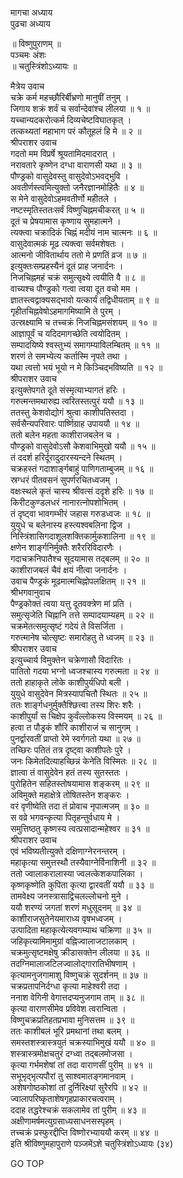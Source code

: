 मागचा अध्याय  
पुढचा अध्याय  
  
॥ विष्णुपुराणम् ॥  
पञ्चमः अंशः  
॥ चतुस्त्रिंशोऽध्यायः ॥  
  
मैत्रेय उवाच  
चक्रे कर्म महच्छौरिर्बीभ्रणो मानुषीं तनुम् ।  
जिगाय शक्रं शर्वं च सर्वान्देवांश्च लीलया ॥ १ ॥  
यच्चान्यदकरोत्कर्म दिव्यचेष्टविघातकृत् ।  
तत्कथ्यतां महाभाग परं कौतूहलं हि मे ॥ २ ॥  
श्रीपराशर उवाच  
गदतो मम विप्रर्षे श्रूयतामिदमादरात् ।  
नरावतारे कृष्णेन दग्धा वाराणसी यथा ॥ ३ ॥  
पौण्ड्रको वासुदेवस्तु वासुदेवोऽभवद्भुवि ।  
अवतीर्णस्त्वमित्युक्तो जनैरज्ञानमोहितैः ॥ ४ ॥  
स मेने वासुदेवोऽहमवतीर्णो महीतले ।  
नष्टस्मृतिस्ततःसर्वं विष्णुचिह्नमचीकरत् ॥ ५ ॥  
दूतं च प्रेषयामास कृष्णाय सुमहात्मने ।  
त्यक्त्वा चक्रादिकं चिह्नं मदीयं नाम चात्मनः ॥ ६ ॥  
वासुदेवात्मकं मूढ त्यक्त्वा सर्वमशेषतः ।  
आत्मनो जीवितार्थाय ततो मे प्रणतिं व्रज ॥ ७ ॥  
इत्युक्तःसम्प्रहस्यैनं दूतं प्राह जनार्दनः ।  
निजचिह्नमहं चक्रं समुत्सृक्ष्ये त्वयीति वै ॥ ८ ॥  
वाच्यश्च पौण्ड्रको गत्वा त्वया दूत वचो मम ।  
ज्ञातस्त्वद्वाक्यसद्भावो यत्कार्यं तद्विधीयताम् ॥ ९ ॥  
गृहीतचिह्नवेषोऽहमागमिष्यामि ते पुरम् ।  
उत्स्रक्ष्यामि च तच्चक्रं निजचिह्नमसंशयम् ॥ १० ॥  
आज्ञापूर्वं च यदिदमागच्छेति त्वयोदितम् ।  
सम्पादयिष्ये श्वस्तुभ्यं समागम्याविलम्बितम् ॥ ११ ॥  
शरणं ते समभ्येत्य कर्तास्मि नृपते तथा ।  
यथा त्वत्तो भयं भूयो न मे किञ्चिद्‌भविष्यति ॥ १२ ॥  
श्रीपराशर उवाच  
इत्युक्तेपगते दूते संस्मृत्याभ्यागतं हरिः ।  
गरुत्मन्तमथारुह्य त्वरितस्तत्पुरं ययौ ॥ १३ ॥  
ततस्तु केशवोद्योगं श्रुत्वा काशीपतिस्तदा ।  
सर्वसैन्यपरिवारः पार्ष्णिग्राह उपाययौ ॥ १४ ॥  
ततो बलेन महता काशीराजबलेन च ।  
पौण्ड्रको वासुदेवोऽसौ केशवाभिमुखो ययौ ॥ १५ ॥  
तं ददर्श हरिर्दूरादुदारस्यन्दने स्थितम् ।  
चक्रहस्तं गदाशार्ङ्गबाहुं पाणिगताम्बुजम् ॥ १६ ॥  
स्रग्धरं पीतवसनं सुपर्णरचितध्वजम् ।  
वक्षःस्थले कृतं चास्य श्रीवत्सं ददृशे हरिः ॥ १७ ॥  
किरीटकुण्डलधरं नानारत्नोपशोभितम् ।  
तं दृष्ट्वा भावगम्भीरं जहास गरुडध्वजः ॥ १८ ॥  
युयुधे च बलेनास्य हस्त्यश्वबलिना द्विज ।  
निस्त्रिंशासिगदाशूलशक्तिकार्मुकशालिना ॥ १९ ॥  
क्षणेन शार्ङ्गनिर्मुक्तैः शरैररिविदारणैः ।  
गदाचक्रनिपातैश्च सूदयामास तद्बलम् ॥ २० ॥  
काशीराजबलं चैवं क्षयं नीत्वा जनार्दनः ।  
उवाच पैण्ड्रकं मूढमात्मचिह्नोपलक्षितम् ॥ २१ ॥  
श्रीभगवानुवाच  
पैण्ड्रकोक्तं त्वया यत्तु दूतवक्त्रेण मां प्रति ।  
समुत्सृजेति चिह्नानि तत्ते सम्पादयाम्यहम् ॥ २२ ॥  
चक्रमेतत्समुत्सृष्टं गदेयं ते विसर्जिता ।  
गरुत्मानेष चोत्सृष्टः समारोहतु ते ध्वजम् ॥ २३ ॥  
श्रीपराशर उवाच  
इत्युच्चार्य विमुक्तेन चक्रेणासौ विदारितः ।  
पातितो गदया भग्नो ध्वजश्चास्य गरुत्मता ॥ २४ ॥  
ततो हाहाकृते लोके काशीपुर्यधिपो बली ।  
युयुधे वासुदेवेन मित्रस्यापचितौ स्थितः ॥ २५ ॥  
ततः शार्ङ्गधनुर्मुक्तैश्छित्त्वा तस्य शिरः शरैः ।  
काशीपुर्यां स चिक्षेप कुर्वंल्लोकस्य विस्मयम् ॥ २६ ॥  
हत्वा त पौड्रकं शौरि काशीराजं च सानुगम् ।  
पुनर्द्वारवतीं प्राप्तो रेमे स्वर्गगतो यथा ॥ २७ ॥  
तच्छिरः पतितं तत्र दृष्ट्वा काशीपतेः पुरे ।  
जनः किमेतदित्याहच्छिन्नं केनेति विस्मितः ॥ २८ ॥  
ज्ञात्वा तं वासुदेवेन हतं तस्य सुतस्ततः ।  
पुरोहितेन सहितस्तोषयामास शङ्करम् ॥ २९ ॥  
अविमुक्ते महाक्षेत्रे तोषितस्तेन शङ्करः ।  
वरं वृणीष्वेति तदा तं प्रोवाच नृपात्मजम् ॥ ३० ॥  
स वव्रे भगवन्कृत्या पितृहन्तुर्वधाय मे ।  
समुत्तिष्ठतु कृष्णस्य त्वत्प्रसादान्महेश्वर ॥ ३१ ॥  
श्रीपराशर उवाच  
एवं भविष्यतीत्युक्ते दक्षिणाग्नेरनन्तरम् ।  
महाकृत्या समुत्तस्थौ तस्यैवाग्नेर्विनाशिनी ॥ ३२ ॥  
ततो ज्वालाकरालास्या ज्वलत्केशकपालिका ।  
कृष्णकृष्णेति कुपिता कृत्या द्वारवतीं ययौ ॥ ३३ ॥  
तामवेक्ष्य जनस्त्रासाद्विचलल्लोचनो मुने ।  
ययौ शरण्यं जगतां शरणं मधुसूदनम् ॥ ३४ ॥  
काशीराजसुतेनेयमाराध्य वृषभध्वजम् ।  
उत्पादिता महाकृत्येत्यवगम्याथ चक्रिणा ॥ ३५ ॥  
जहिकृत्यामिमामुग्रां वह्निज्वालाजटालकाम् ।  
चक्रमुत्सृष्टमक्षेषु क्रीडासक्तेन लीलया ॥ ३६ ॥  
तदग्निमालाजटिलज्वालोद्गारातिभीषणाम् ।  
कृत्यामनुजगामाशु विष्णुचक्रं सुदर्शनम् ॥ ३७ ॥  
चक्रप्रतापनिर्दग्धा कृत्या माहेश्वरी तदा ।  
ननाश वेगिनी वेगात्तदप्यनुजगाम ताम् ॥ ३८ ॥  
कृत्या वाराणसीमेव प्रविवेश त्वरान्विता ।  
विष्णुचक्रप्रतिहतप्रभावा मुनिसत्तम ॥ ३९ ॥  
ततः काशीबलं भूरि प्रमथानां तथा बलम् ।  
समस्तशस्त्रास्त्रयुतं चक्रस्याभिमुखं ययौ ॥ ४० ॥  
शस्त्रास्त्रमोक्षचतुरं दग्ध्वा तद्बलमोजसा ।  
कृत्या गर्भमशेषां तां तदा वाराणसीं पुरीम् ॥ ४१ ॥  
सभूभृद्भृत्यपौरां तु साश्वमातङ्गमानवाम् ।  
अशेषगोष्ठकोशां तां दुर्निरिक्ष्यां सुरैरपि ॥ ४२ ॥  
ज्वालापरिष्कृताशेषगृहप्राकारचत्वराम् ।  
ददाह तद्धरेश्चक्रं सकलामेव तां पुरीम् ॥ ४३ ॥  
अक्षीणामर्षमत्युग्रसाध्यसाधनसस्पृहम् ।  
तच्चक्रं प्रस्फुरद्दीप्ति विष्णोरभ्याययौ करम् ॥ ४४ ॥  
इति श्रीविष्णुमहापुराणे पञ्जमेंऽशे चतुस्त्रिंशोऽध्यायः (३४)  
  
GO TOP
